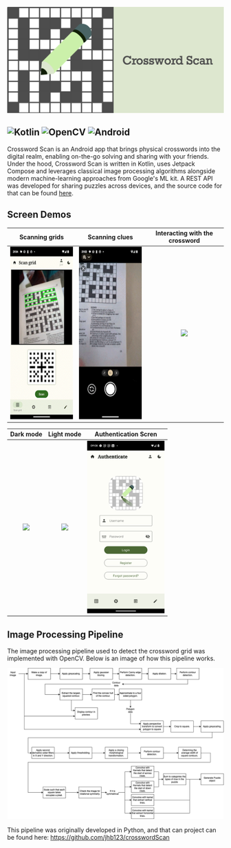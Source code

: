 ![image](./banner.png)

![Kotlin](https://img.shields.io/badge/kotlin-%237F52FF.svg?style=for-the-badge&logo=kotlin&logoColor=white)
![OpenCV](https://img.shields.io/badge/opencv-%23white.svg?style=for-the-badge&logo=opencv&logoColor=white)
![Android](https://img.shields.io/badge/Android-3DDC84?style=for-the-badge&logo=android&logoColor=white)
--
Crossword Scan is an Android app that brings physical crosswords into the digital realm, enabling on-the-go solving and sharing with your friends. Under the hood, Crossword Scan is written in Kotlin, uses Jetpack Compose and leverages classical image processing algorithms alongside modern machine-learning approaches from Google's ML kit. A REST API was developed for sharing puzzles across devices, and the source code for that can be found [here](https://github.com/jhb123/PuzzleServer).
## Screen Demos
 Scanning grids |  Scanning clues | Interacting with the crossword 
 :--: | :--: | :--: 
|<img src="./readme_resources/grid_scanning.gif" height="400"/>|<img src="./readme_resources/scan_clues.gif" height="400"/> |<img src="https://i.imgur.com/S1sVNMM.gif" height="400" />


Dark mode |  Light mode | Authentication Scren
 :--: | :--: | :--: 
<img src="https://i.imgur.com/8jstZzY.png" height="400"/>|<img src="https://i.imgur.com/EmwWxVg.png" height="400"/>|<img src= "./readme_resources/auth_screen.png" height="400" />

## Image Processing Pipeline

The image processing pipeline used to detect the crossword grid was implemented with OpenCV. Below is an image of how this pipeline works.

![image](./readme_resources/crossword-pipeline.png)

This pipeline was originally developed in Python, and that can project can be found here: https://github.com/jhb123/crosswordScan


